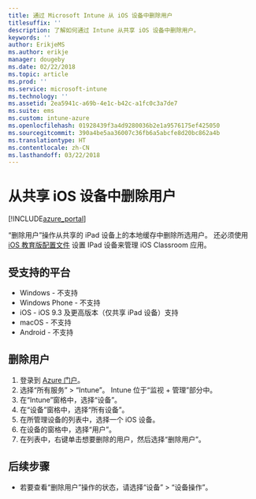 ```yaml
---
title: 通过 Microsoft Intune 从 iOS 设备中删除用户
titlesuffix: ''
description: 了解如何通过 Intune 从共享 iOS 设备中删除用户。
keywords: ''
author: ErikjeMS
ms.author: erikje
manager: dougeby
ms.date: 02/22/2018
ms.topic: article
ms.prod: ''
ms.service: microsoft-intune
ms.technology: ''
ms.assetid: 2ea5941c-a69b-4e1c-b42c-a1fc0c3a7de7
ms.suite: ems
ms.custom: intune-azure
ms.openlocfilehash: 01928439f3a4d9280036b2e1a9576175ef425050
ms.sourcegitcommit: 390a4be5aa36007c36fb6a5abcfe8d20bc862a4b
ms.translationtype: HT
ms.contentlocale: zh-CN
ms.lasthandoff: 03/22/2018
---
```

# <a name="remove-a-user-from-a-shared-ios-device"></a>从共享 iOS 设备中删除用户


[!INCLUDE[azure_portal](./includes/azure_portal.md)]

“删除用户”操作从共享的 iPad 设备上的本地缓存中删除所选用户。 还必须使用 [iOS 教育版配置文件](education-settings-configure-ios.md) 设置 IPad 设备来管理 iOS Classroom 应用。 

## <a name="supported-platforms"></a>受支持的平台

- Windows - 不支持
- Windows Phone - 不支持
- iOS - iOS 9.3 及更高版本（仅共享 iPad 设备）支持
- macOS - 不支持
- Android - 不支持

## <a name="remove-a-user"></a>删除用户

1. 登录到 [Azure 门户](https://portal.azure.com)。
2. 选择“所有服务” > “Intune”。 Intune 位于“监视 + 管理”部分中。
3. 在“Intune”窗格中，选择“设备”。
4. 在“设备”窗格中，选择“所有设备”。
5. 在所管理设备的列表中，选择一个 iOS 设备。
6. 在设备的窗格中，选择“用户”。
7. 在列表中，右键单击想要删除的用户，然后选择“删除用户”。

## <a name="next-steps"></a>后续步骤

- 若要查看“删除用户”操作的状态，请选择“设备” > “设备操作”。

